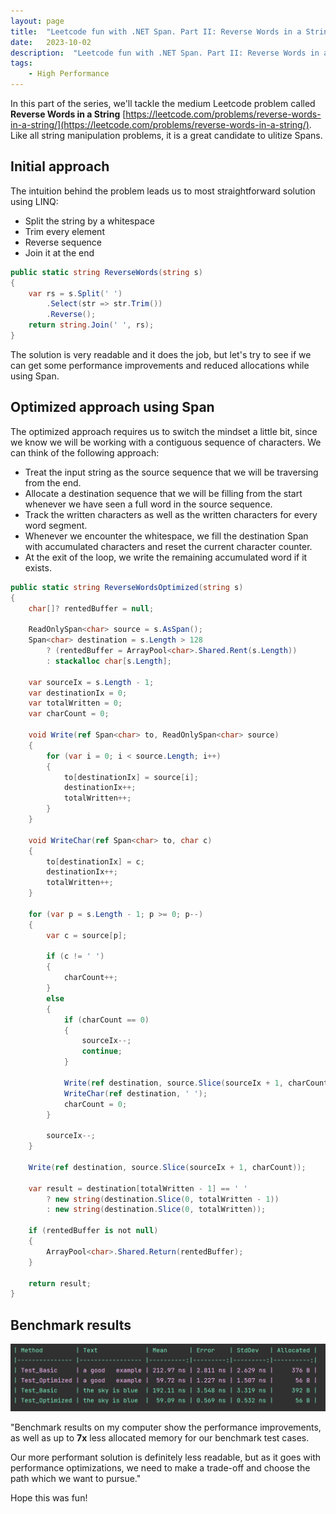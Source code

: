 ```yaml
---
layout: page
title:  "Leetcode fun with .NET Span. Part II: Reverse Words in a String"
date:   2023-10-02
description:  "Leetcode fun with .NET Span. Part II: Reverse Words in a String"
tags:
    - High Performance
---
```


In this part of the series, we'll tackle the medium Leetcode problem called **Reverse Words in a String** [https://leetcode.com/problems/reverse-words-in-a-string/](https://leetcode.com/problems/reverse-words-in-a-string/). Like all string manipulation problems, it is a great candidate to ulitize Spans.

## Initial approach

The intuition behind the problem leads us to most straightforward solution using LINQ:
* Split the string by a whitespace
* Trim every element
* Reverse sequence
* Join it at the end

```csharp
public static string ReverseWords(string s)
{
    var rs = s.Split(' ')
        .Select(str => str.Trim())
        .Reverse();
    return string.Join(' ', rs);
}
```

The solution is very readable and it does the job, but let's try to see if we can get some performance improvements and reduced allocations while using Span.

## Optimized approach using Span

The optimized approach requires us to switch the mindset a little bit, since we know we will be working with a contiguous sequence of characters. We can think of the following approach:

* Treat the input string as the source sequence that we will be traversing from the end.
* Allocate a destination sequence that we will be filling from the start whenever we have seen a full word in the source sequence.
* Track the written characters as well as the written characters for every word segment.
* Whenever we encounter the whitespace, we fill the destination Span with accumulated characters and reset the current character counter.
* At the exit of the loop, we write the remaining accumulated word if it exists.


```csharp
public static string ReverseWordsOptimized(string s) 
{
    char[]? rentedBuffer = null;

    ReadOnlySpan<char> source = s.AsSpan();
    Span<char> destination = s.Length > 128
        ? (rentedBuffer = ArrayPool<char>.Shared.Rent(s.Length))
        : stackalloc char[s.Length];
    
    var sourceIx = s.Length - 1;
    var destinationIx = 0;
    var totalWritten = 0;
    var charCount = 0;
    
    void Write(ref Span<char> to, ReadOnlySpan<char> source)
    {
        for (var i = 0; i < source.Length; i++)
        {
            to[destinationIx] = source[i];
            destinationIx++;
            totalWritten++;
        }
    }

    void WriteChar(ref Span<char> to, char c)
    {
        to[destinationIx] = c;
        destinationIx++;
        totalWritten++;
    }
    
    for (var p = s.Length - 1; p >= 0; p--)
    {
        var c = source[p];

        if (c != ' ')
        {
            charCount++; 
        }
        else
        {
            if (charCount == 0)
            {
                sourceIx--;
                continue;
            }
            
            Write(ref destination, source.Slice(sourceIx + 1, charCount));
            WriteChar(ref destination, ' ');
            charCount = 0;
        }
        
        sourceIx--;
    }

    Write(ref destination, source.Slice(sourceIx + 1, charCount));
    
    var result = destination[totalWritten - 1] == ' ' 
        ? new string(destination.Slice(0, totalWritten - 1))
        : new string(destination.Slice(0, totalWritten));

    if (rentedBuffer is not null)
    {
        ArrayPool<char>.Shared.Return(rentedBuffer);
    }

    return result;
}
```

## Benchmark results

![Benchmark results](/assets/images/2023-10-02/reverse_words_benchmark.png)

"Benchmark results on my computer show the performance improvements, as well as up to **7x** less allocated memory for our benchmark test cases.

Our more performant solution is definitely less readable, but as it goes with performance optimizations, we need to make a trade-off and choose the path which we want to pursue."

Hope this was fun!
